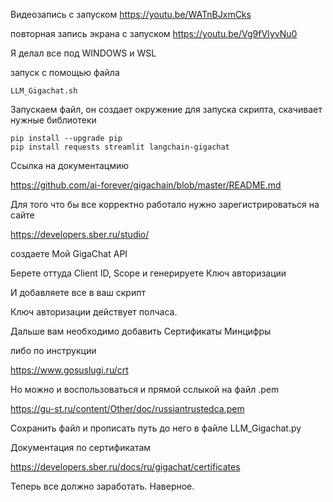 
Видеозапись с запуском https://youtu.be/WATnBJxmCks

повторная запись экрана с запуском https://youtu.be/Vg9fVIyvNu0

Я делал все под WINDOWS и WSL

запуск с помощью файла

    LLM_Gigachat.sh

Запускаем файл, он создает окружение для запуска скрипта, скачивает нужные библиотеки 

    pip install --upgrade pip
    pip install requests streamlit langchain-gigachat


Ссылка на документацмию 

https://github.com/ai-forever/gigachain/blob/master/README.md

Для того что бы все корректно работало нужно зарегистрироваться на сайте 

https://developers.sber.ru/studio/

создаете Мой GigaChat API 

Берете оттуда Client ID, Scope и генерируете Ключ авторизации

И добавляете все в ваш скрипт

Ключ авторизации действует полчаса.

Дальше вам необходимо добавить Сертификаты Минцифры

либо по инструкции 

https://www.gosuslugi.ru/crt

Но можно и воспользоваться и прямой сслыкой на файл .pem

https://gu-st.ru/content/Other/doc/russiantrustedca.pem

Сохранить файл и прописать путь до него в файле LLM_Gigachat.py

Документация по сертификатам

https://developers.sber.ru/docs/ru/gigachat/certificates

Теперь все должно заработать.
Наверное.





